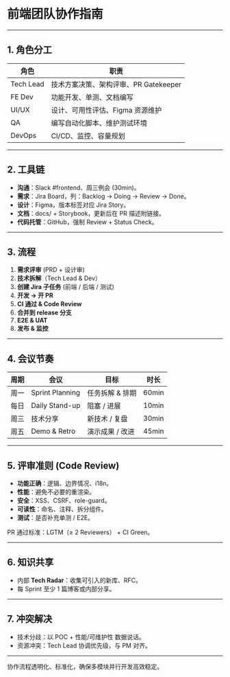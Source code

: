 # 前端团队协作指南

---

## 1. 角色分工

| 角色 | 职责 |
|------|------|
| Tech Lead | 技术方案决策、架构评审、PR Gatekeeper |
| FE Dev | 功能开发、单测、文档编写 |
| UI/UX | 设计、可用性评估、Figma 资源维护 |
| QA | 编写自动化脚本、维护测试环境 |
| DevOps | CI/CD、监控、容量规划 |

---

## 2. 工具链

- **沟通**：Slack #frontend、周三例会 (30min)。
- **需求**：Jira Board，列：Backlog → Doing → Review → Done。
- **设计**：Figma，版本标签对应 Jira Story。
- **文档**：docs/ + Storybook，更新后在 PR 描述附链接。
- **代码托管**：GitHub，强制 Review + Status Check。

---

## 3. 流程

1. **需求评审** (PRD + 设计审)
2. **技术拆解**（Tech Lead & Dev）
3. **创建 Jira 子任务** (前端 / 后端 / 测试)
4. **开发 → 开 PR**
5. **CI 通过 & Code Review**
6. **合并到 release 分支**
7. **E2E & UAT**
8. **发布 & 监控**

---

## 4. 会议节奏

| 周期 | 会议 | 目标 | 时长 |
|------|------|------|-----|
| 周一 | Sprint Planning | 任务拆解 & 排期 | 60min |
| 每日 | Daily Stand-up | 阻塞 / 进展 | 10min |
| 周三 | 技术分享 | 新技术 / 复盘 | 30min |
| 周五 | Demo & Retro | 演示成果 / 改进 | 45min |

---

## 5. 评审准则 (Code Review)

- **功能正确**：逻辑、边界情况、i18n。
- **性能**：避免不必要的重渲染。
- **安全**：XSS、CSRF、role-guard。
- **可读性**：命名、注释、拆分组件。
- **测试**：是否补充单测 / E2E。

PR 通过标准：LGTM（≥ 2 Reviewers） + CI Green。

---

## 6. 知识共享

- 内部 **Tech Radar**：收集可引入的新库、RFC。
- 每 Sprint 至少 1 篇博客或内部分享。

---

## 7. 冲突解决

- 技术分歧：以 POC + 性能/可维护性 数据说话。
- 资源冲突：Tech Lead 协调优先级，与 PM 对齐。

---

协作流程透明化、标准化，确保多模块并行开发高效稳定。 